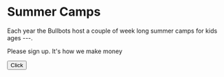 # Summer Camps

Each year the Bullbots host a couple of week long summer camps for kids ages ---.

Please sign up.  It's how we make money

<button onclick="window.location.href='camp-register.html';">Click</button>